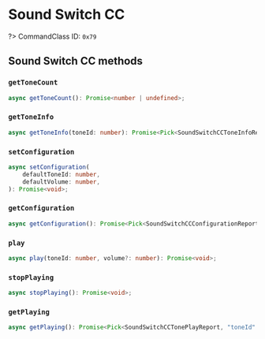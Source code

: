 # Sound Switch CC

?> CommandClass ID: `0x79`

## Sound Switch CC methods

### `getToneCount`

```ts
async getToneCount(): Promise<number | undefined>;
```

### `getToneInfo`

```ts
async getToneInfo(toneId: number): Promise<Pick<SoundSwitchCCToneInfoReport, "duration" | "name"> | undefined>;
```

### `setConfiguration`

```ts
async setConfiguration(
	defaultToneId: number,
	defaultVolume: number,
): Promise<void>;
```

### `getConfiguration`

```ts
async getConfiguration(): Promise<Pick<SoundSwitchCCConfigurationReport, "defaultToneId" | "defaultVolume"> | undefined>;
```

### `play`

```ts
async play(toneId: number, volume?: number): Promise<void>;
```

### `stopPlaying`

```ts
async stopPlaying(): Promise<void>;
```

### `getPlaying`

```ts
async getPlaying(): Promise<Pick<SoundSwitchCCTonePlayReport, "toneId" | "volume"> | undefined>;
```
